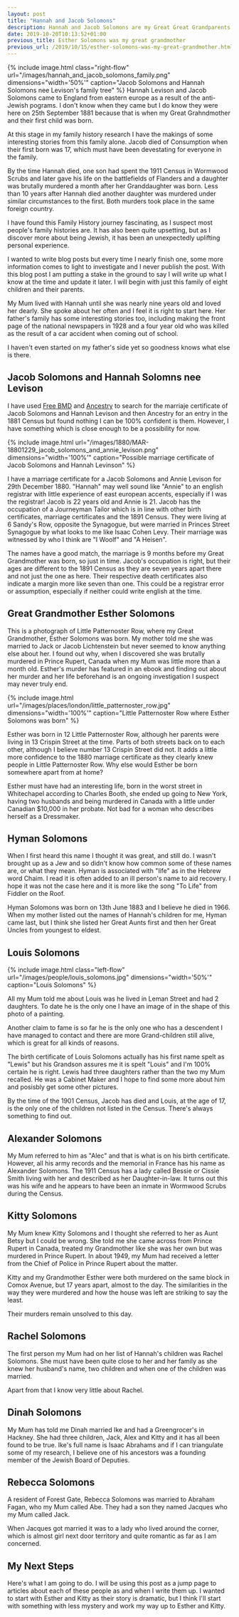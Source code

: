```yaml
---
layout: post
title: "Hannah and Jacob Solomons"
description: Hannah and Jacob Solomons are my Great Great Grandparents who came  from Russia to Whitechapel, London and lived there to the end of their days.  They had eight children, two were brutally murdered in Prince Rupert, Canada, one gave his life on the battlefields of Flanders and one was in Wormwood Scrubs prison.
date: 2019-10-20T10:13:52+01:00
previous_title: Esther Solomons was my great grandmother
previous_url: /2019/10/15/esther-solomons-was-my-great-grandmother.html
---
```

{% include image.html class="right-flow" url="/images/hannah_and_jacob_solomons_family.png" dimensions="width='50%'" caption="Jacob Solomons and Hannah Solomons nee Levison's family tree" %}
Hannah Levison and Jacob Solomons came to England from eastern europe as a result of the anti-Jewish pograms.  I don't know when they came but I do know they were here on 25th September 1881 because that is when my Great Grahndmother and their first child was born.

At this stage in my family history research I have the makings of some interesting stories from this family alone.  Jacob died of Consumption when their first born was 17, which must have been devestating for everyone in the family.

By the time Hannah died, one son had spent the 1911 Census in Wormwood Scrubs and later gave his life on the battlefields of Flanders and a daughter was brutally murdered a month after her Granddaughter was born.  Less than 10 years after Hannah died another daughter was murdered under similar circumstances to the first.  Both murders took place in the same foreign country.

I have found this Family History journey fascinating, as I suspect most people's family histories are.  It has also been quite upsetting, but as I discover more about being Jewish, it has been an unexpectedly uplifting personal experience.  

I wanted to write blog posts but every time I nearly finish one, some more information comes to light to investigate and I never publish the post.  With this blog post I am putting a stake in the ground to say I will write up what I know at the time and update it later.  I will begin with just this family of eight children and their parents.

My Mum lived with Hannah until she was nearly nine years old and loved her dearly.  She spoke about her often and I feel it is right to start here.  Her father's family has some interesting stories too, including making the front page of the national newspapers in 1928 and a four year old who was killed as the result of a car accident when coming out of school.

I haven't even started on my father's side yet so goodness knows what else is there.

## Jacob Solomons and Hannah Solomns nee Levison

I have used [Free BMD](https://www.freebmd.org.uk/) and [Ancestry](https://www.ancestry.co.uk/) to search for the marriaje certificate of Jacob Solomons and Hannah Levison and then Ancestry for an entry in the 1881 Census but found nothing I can be 100% confident is them.  However, I have something which is close enough to be a possibility for now.

{% include image.html url="/images/1880/MAR-18801229_jacob_solomons_and_annie_levison.png" dimensions="width='100%'" caption="Possible marriage certificate of Jacob Solomons and Hannah Levinson" %}

I have a marriage certificate for a Jacob Solomons and Annie Levison for 29th December 1880.  "Hannah" may well sound like "Annie" to an english registrar with little experience of east european accents, especially if I was the registrar!  Jacob is 22 years old and Annie is 21.  Jacob has the occupation of a Journeyman Tailor which is in line with other birth certificates, marriage certificates and the 1891 Census.  They were living at 6 Sandy's Row, opposite the Synagogue, but were married in Princes Street Synagogue by what looks to me like Isaac Cohen Levy.  Their marriage was witnessed by who I think are "I Woolf" and "A Heisen".

The names have a good match, the marriage is 9 months before my Great Grandmother was born, so just in time. Jacob's occupation is right, but their ages are different to the 1891 Census as they are seven years apart there and not just the one as here.  Their respective death certificates also indicate a margin more like seven than one.  This could be a registrar error or assumption, especially if neither could write english at the time.

## Great Grandmother Esther Solomons

This is a photograph of Little Patternoster Row, where my Great Grandmother, Esther Solomons was born.  My mother told me she was married to Jack or Jacob Lichtenstein but never seemed to know anything else about her.  I found out why, when I discovered she was brutally murdered in Prince Rupert, Canada when my Mum was little more than a month old.  Esther's murder has featured in an ebook and finding out about her murder and her life beforehand is an ongoing investigation I suspect may never truly end.

{% include image.html url="/images/places/london/little_patternoster_row.jpg" dimensions="width='100%'" caption="Little Patternoster Row where Esther Solomons was born" %}

Esther was born in 12 Little Patternoster Row, although her parents were living in 13 Crispin Street at the time.  Parts of both streets back on to each other, although I believe number 13 Crispin Street did not.  It adds a little more confidence to the 1880 marriage certificate as they clearly knew people in Little Patternoster Row.  Why else would Esther be born somewhere apart from at home?

Esther must have had an interesting life, born in the worst street in Whitechapel according to Charles Booth, she ended up going to New York, having two husbands and being murdered in Canada with a little under Canadian $10,000 in her probate.  Not bad for a woman who describes herself as a Dressmaker.

## Hyman Solomons

When I first heard this name I thought it was great, and still do.  I wasn't brought up as a Jew and so didn't know how common some of these names are, or what they mean.  Hyman is associated with "life" as in the Hebrew word Chaim.  I read it is often added to an ill person's name to aid recovery.  I hope it was not the case here and it is more like the song "To Life" from Fiddler on the Roof.

Hyman Solomons was born on 13th June 1883 and I believe he died in 1966.  When my mother listed out the names of Hannah's children for me, Hyman came last, but I think she listed her Great Aunts first and then her Great Uncles from youngest to eldest.

## Louis Solomons

{% include image.html class="left-flow" url="/images/people/louis_solomons.jpg" dimensions="width='50%'" caption="Louis Solomons" %}

All my Mum told me about Louis was he lived in Leman Street and had 2 daughters.  To date he is the only one I have an image of in the shape of this photo of a painting.

Another claim to fame is so far he is the only one who has a descendent I have managed to contact and there are more Grand-children still alive, which is great for all kinds of reasons.

The birth certificate of Louis Solomons actually has his first name spelt as "Lewis" but his Grandson assures me it is spelt "Louis" and I'm 100% certain he is right.  Lewis had three daughters rather than the two my Mum recalled.  He was a Cabinet Maker and I hope to find some more about him and posisbly get some other pictures.

By the time of the 1901 Census, Jacob has died and Louis, at the age of 17, is the only one of the children not listed in the Census. There's always something to find out.

## Alexander Solomons

My Mum referred to him as "Alec" and that is what is on his birth certificate.  However, all his army records and the memorial in France has his name as Alexander Solomons.  The 1911 Census has a lady called Bessie or Cissie Smith living with her and described as her Daughter-in-law.  It turns out this was his wife and he appears to have been an inmate in Wormwood Scrubs during the Census.

## Kitty Solomons

My Mum knew Kitty Solomons and I thought she referred to her as Aunt Betsy but I could be wrong.  She told me she came across from Prince Rupert in Canada, treated my Grandmother like she was her own but was murdered in Prince Rupert.  In about 1949, my Mum had received a letter from the Chief of Police in Prince Rupert about the matter.

Kitty and my Grandmother Esther were both murdered on the same block in Comox Avenue, but 17 years apart, almost to the day.  The similarities in the way they were murdered and how the house was left are striking to say the least.

Their murders remain unsolved to this day.

## Rachel Solomons

The first person my Mum had on her list of Hannah's children was Rachel Solomons.  She must have been quite close to her and her family as she knew her husband's name, two children and when one of the children was married.

Apart from that I know very little about Rachel.

## Dinah Solomons

My Mum has told me Dinah married Ike and had a Greengrocer's in Hackney.  She had three children, Jack, Alex and Kitty and it has all been found to be true.  Ike's full name is Isaac Abrahams and if I can triangulate some of my research, I believe one of his ancestors was a founding member of the Jewish Board of Deputies.

## Rebecca Solomons

A resident of Forest Gate, Rebecca Solomons was married to Abraham Fagan, who my Mum called Abe.  They had a son they named Jacques who my Mum called Jack.

When Jacques got married it was to a lady who lived around the corner, which is almost girl next door territory and quite romantic as far as I am concerned.

## My Next Steps

Here's what I am going to do.  I will be using this post as a jump page to articles about each of these people as and when I write them up.  I wanted to start with Esther and Kitty as their story is dramatic, but I think I'll start with something with less mystery and work my way up to Esther and Kitty.
